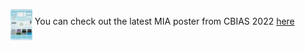 
<a href="https://github.com/mianalysis/mia/tree/main/docs/img/posters/CBIAS_poster_2022.jpg"><img src="./docs/img/posters/CBIAS_poster_2022_thumb.jpg" height=50 align="middle"></a> You can check out the latest MIA poster from CBIAS 2022 [here](./docs/img/posters/CBIAS_poster_2022.jpg)